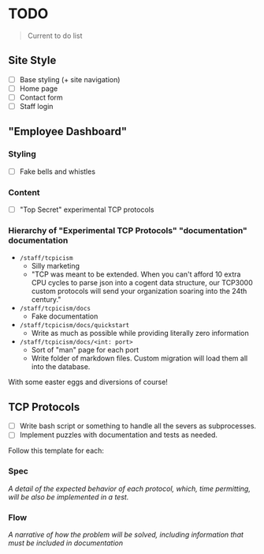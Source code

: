 # TODO

> Current to do list

## Site Style

- [ ] Base styling (+ site navigation)
- [ ] Home page
- [ ] Contact form
- [ ] Staff login

## "Employee Dashboard"

### Styling

- [ ] Fake bells and whistles

### Content

- [ ] "Top Secret" experimental TCP protocols

### Hierarchy of "Experimental TCP Protocols" "documentation" documentation

- `/staff/tcpicism`
  - Silly marketing
  - "TCP was meant to be extended. When you can't afford 10 extra CPU cycles
    to parse json into a cogent data structure, our TCP3000 custom protocols
    will send your organization soaring into the 24th century."
- `/staff/tcpicism/docs`
  - Fake documentation
- `/staff/tcpicism/docs/quickstart`
  - Write as much as possible while providing literally zero information
- `/staff/tcpicism/docs/<int: port>`
  - Sort of "man" page for each port
  - Write folder of markdown files. Custom migration will load them all
    into the database.

With some easter eggs and diversions of course!

## TCP Protocols

- [ ] Write bash script or something to handle all the severs as subprocesses.
- [ ] Implement puzzles with documentation and tests as needed.

Follow this template for each:

### Spec

_A detail of the expected behavior of each protocol, which, time permitting,_
_will be also be implemented in a test._

### Flow

_A narrative of how the problem will be solved, including information that_
_must be included in documentation_
